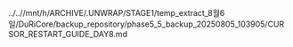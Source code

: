 ../..//mnt/h/ARCHIVE/.UNWRAP/STAGE1/temp_extract_8월6일/DuRiCore/backup_repository/phase5_5_backup_20250805_103905/CURSOR_RESTART_GUIDE_DAY8.md